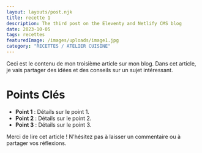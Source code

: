 ```yaml
---
layout: layouts/post.njk
title: recette 1
description: The third post on the Eleventy and Netlify CMS blog
date: 2023-10-05
tags: recettes
featuredImage: /images/uploads/image1.jpg
category: "RECETTES / ATELIER CUISINE"
---
```




Ceci est le contenu de mon troisième article sur mon blog. Dans cet article, je vais partager des idées et des conseils sur un sujet intéressant.

# Points Clés

- **Point 1** : Détails sur le point 1.
- **Point 2** : Détails sur le point 2.
- **Point 3** : Détails sur le point 3.

Merci de lire cet article ! N'hésitez pas à laisser un commentaire ou à partager vos réflexions.
